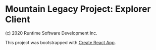 # Mountain Legacy Project: Explorer Client
(c) 2020 Runtime Software Development Inc.

This project was bootstrapped with [Create React App](https://github.com/facebook/create-react-app).
